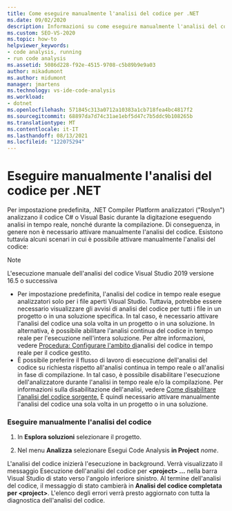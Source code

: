 ```yaml
---
title: Come eseguire manualmente l'analisi del codice per .NET
ms.date: 09/02/2020
description: Informazioni su come eseguire manualmente l'analisi del codice in Visual Studio 2019 versione 16.5 o versioni successive. Vedere come eseguire analizzatori Roslyn in C# o Visual Basic codice.
ms.custom: SEO-VS-2020
ms.topic: how-to
helpviewer_keywords:
- code analysis, running
- run code analysis
ms.assetid: 5086d228-f92e-4515-9708-c5b89b9e9a03
author: mikadumont
ms.author: midumont
manager: jmartens
ms.technology: vs-ide-code-analysis
ms.workload:
- dotnet
ms.openlocfilehash: 571845c313a0712a10383a1cb718fea4bc4817f2
ms.sourcegitcommit: 68897da7d74c31ae1ebf5d47c7b5ddc9b108265b
ms.translationtype: MT
ms.contentlocale: it-IT
ms.lasthandoff: 08/13/2021
ms.locfileid: "122075294"
---
```

# <a name="run-code-analysis-manually-for-net"></a>Eseguire manualmente l'analisi del codice per .NET
Per impostazione predefinita, .NET Compiler Platform analizzatori ("Roslyn") analizzano il codice C# o Visual Basic durante la digitazione eseguendo analisi in tempo reale, nonché durante la compilazione. Di conseguenza, in genere non è necessario attivare manualmente l'analisi del codice. Esistono tuttavia alcuni scenari in cui è possibile attivare manualmente l'analisi del codice:

> [!NOTE]
> L'esecuzione manuale dell'analisi del codice Visual Studio 2019 versione 16.5 o successiva

- Per impostazione predefinita, l'analisi del codice in tempo reale esegue analizzatori solo per i file aperti Visual Studio. Tuttavia, potrebbe essere necessario visualizzare gli avvisi di analisi del codice per tutti i file in un progetto o in una soluzione specifica. In tal caso, è necessario attivare l'analisi del codice una sola volta in un progetto o in una soluzione. In alternativa, è possibile abilitare l'analisi continua del codice in tempo reale per l'esecuzione nell'intera soluzione. Per altre informazioni, vedere [Procedura: Configurare l'ambito di](./configure-live-code-analysis-scope-managed-code.md)analisi del codice in tempo reale per il codice gestito.
- È possibile preferire il flusso di lavoro di esecuzione dell'analisi del codice su richiesta rispetto all'analisi continua in tempo reale o all'analisi in fase di compilazione. In tal caso, è possibile disabilitare l'esecuzione dell'analizzatore durante l'analisi in tempo reale e/o la compilazione. Per informazioni sulla disabilitazione dell'analisi, vedere [Come disabilitare l'analisi del codice sorgente.](disable-code-analysis.md) È quindi necessario attivare manualmente l'analisi del codice una sola volta in un progetto o in una soluzione.

### <a name="run-code-analysis-manually"></a>Eseguire manualmente l'analisi del codice

1. In **Esplora soluzioni** selezionare il progetto.

2. Nel menu **Analizza** selezionare Esegui Code Analysis **in Project** *nome*.

L'analisi del codice inizierà l'esecuzione in background. Verrà visualizzato il messaggio Esecuzione dell'analisi del codice per **\<project> ...** nella barra Visual Studio di stato verso l'angolo inferiore sinistro. Al termine dell'analisi del codice, il messaggio di stato cambierà in **Analisi del codice completata per \<project>**. L'elenco degli errori verrà presto aggiornato con tutta la diagnostica dell'analisi del codice.
